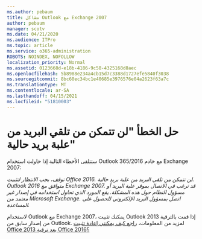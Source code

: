 ```yaml
---
ms.author: pebaum
title: مشاكل Outlook مع Exchange 2007
author: pebaum
manager: scotv
ms.date: 04/21/2020
ms.audience: ITPro
ms.topic: article
ms.service: o365-administration
ROBOTS: NOINDEX, NOFOLLOW
localization_priority: Normal
ms.assetid: 0123668d-e18b-4186-9c58-4325168d8aec
ms.openlocfilehash: 5b8988e234a4cb15d7c3388d1727efe5840f3038
ms.sourcegitcommit: 8bc60ec34bc1e40685e3976576e04a2623f63a7c
ms.translationtype: MT
ms.contentlocale: ar-SA
ms.lasthandoff: 04/15/2021
ms.locfileid: "51810003"
---
```

# <a name="solution-for-error-you-wont-be-able-to-receive-mail-from-a-current-mailbox"></a>حل الخطأ "لن تتمكن من تلقي البريد من علبة بريد حالية"
ستتلقى الأخطاء التالية إذا حاولت استخدام Outlook 365/2016 مع خادم Exchange 2007:

*توقف، يجب الانتظار لتثبيت Office 2016. لن تتمكن من تلقي البريد من علبة بريد حالية. Outlook 2016 متوافق مع Exchange 2007. قد ترغب في الاتصال بموفر علبة البريد أو مسؤول النظام حول هذه المشكلة. يقع المورد الذي تحاول استخدامه في إصدار غير معتمد من Microsoft Exchange. اتصل بمسؤول البريد الإلكتروني للحصول على المساعدة.*

لاستخدام Outlook مع Exchange 2007، يمكنك تثبيت Outlook 2013 إذا قمت بالترقية من إصدار سابق من Outlook. لمزيد من المعلومات، [راجع كيف يمكنني إعادة تثبيت Office 2013 بعد ترقية Office 2016؟](https://support.office.com/article/a6ca92f4-cbb4-4609-9fdb-f8d3dd6812f3)